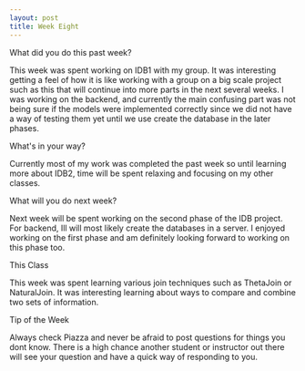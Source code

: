```yaml
---
layout: post
title: Week Eight
---
```


What did you do this past week?

This week was spent working on IDB1 with my group. It was interesting getting a feel of how it is like working with a group on a big scale project such as this that will continue into more parts in the next several weeks. I was working on the backend, and currently the main confusing part was not being sure if the models were implemented correctly since we did not have a way of testing them yet until we use create the database in the later phases.

What's in your way?

Currently most of my work was completed the past week so until learning more about IDB2, time will be spent relaxing and focusing on my other classes.

What will you do next week?

Next week will be spent working on the second phase of the IDB project. For backend, Ill will most likely create the databases in a server. I enjoyed working on the first phase and am definitely looking forward to working on this phase too.

This Class

This week was spent learning various join techniques such as ThetaJoin or NaturalJoin. It was interesting learning about ways to compare and combine two sets of information.

Tip of the Week

Always check Piazza and never be afraid to post questions for things you dont know. There is a high chance another student or instructor out there will see your question and have a quick way of responding to you.

